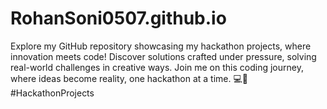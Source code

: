 # RohanSoni0507.github.io
Explore my GitHub repository showcasing my hackathon projects, where innovation meets code! Discover solutions crafted under pressure, solving real-world challenges in creative ways. Join me on this coding journey, where ideas become reality, one hackathon at a time. 💻🚀 #HackathonProjects
